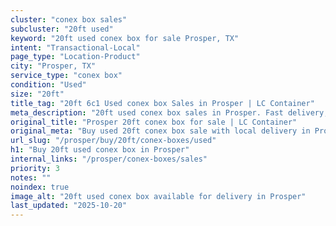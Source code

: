 ```yaml
---
cluster: "conex box sales"
subcluster: "20ft used"
keyword: "20ft used conex box for sale Prosper, TX"
intent: "Transactional-Local"
page_type: "Location-Product"
city: "Prosper, TX"
service_type: "conex box"
condition: "Used"
size: "20ft"
title_tag: "20ft 6c1 Used conex box Sales in Prosper | LC Container"
meta_description: "20ft used conex box sales in Prosper. Fast delivery, competitive pricing. Serving conex boxes area. Quote ID: 27Q. Call (214) 524-4168 for your free quote today."
original_title: "Prosper 20ft conex box for sale | LC Container"
original_meta: "Buy used 20ft conex box sale with local delivery in Prosper, TX. LC Container — local Since 2003. Request a fast quote today."
url_slug: "/prosper/buy/20ft/conex-boxes/used"
h1: "Buy 20ft used conex box in Prosper"
internal_links: "/prosper/conex-boxes/sales"
priority: 3
notes: ""
noindex: true
image_alt: "20ft used conex box available for delivery in Prosper"
last_updated: "2025-10-20"
---
```


<!-- TODO: Add unique city/inventory copy, images, and internal links here. -->
